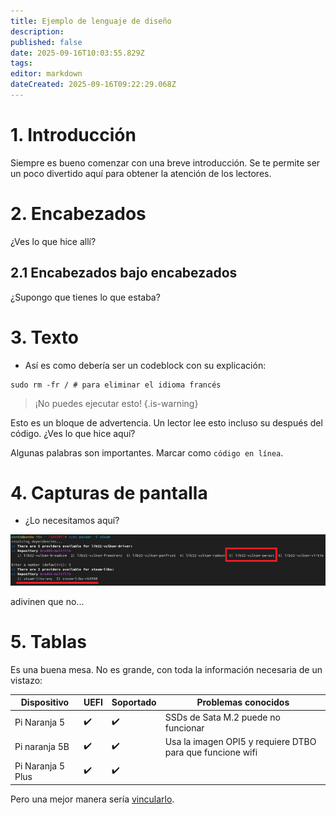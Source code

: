 ```yaml
---
title: Ejemplo de lenguaje de diseño
description:
published: false
date: 2025-09-16T10:03:55.829Z
tags:
editor: markdown
dateCreated: 2025-09-16T09:22:29.068Z
---
```


# 1. Introducción

Siempre es bueno comenzar con una breve introducción. Se te permite ser un poco divertido aquí para obtener la atención de los lectores.

# 2. Encabezados

¿Ves lo que hice allí?

## 2.1 Encabezados bajo encabezados

¿Supongo que tienes lo que estaba?

# 3. Texto

- Así es como debería ser un codeblock con su explicación:

```
sudo rm -fr / # para eliminar el idioma francés
```

> ¡No puedes ejecutar esto!
> {.is-warning}

Esto es un bloque de advertencia. Un lector lee esto incluso su después del código. ¿Ves lo que hice aquí?

Algunas palabras son importantes. Marcar como `código en línea`.

# 4. Capturas de pantalla

- ¿Lo necesitamos aquí?

![steam\\_libs\\_selection.png](/steam_libs_selection.png)

adivinen que no...

# 5. Tablas

Es una buena mesa. No es grande, con toda la información necesaria de un vistazo:

| Dispositivo       | UEFI | Soportado | Problemas conocidos                                       |
| ----------------- | ---- | --------- | --------------------------------------------------------- |
| Pi Naranja 5      | ✔️   | ✔️        | SSDs de Sata M.2 puede no funcionar       |
| Pi naranja 5B     | ✔️   | ✔️        | Usa la imagen OPI5 y requiere DTBO para que funcione wifi |
| Pi Naranja 5 Plus | ✔️   | ✔️        |                                                           |

Pero una mejor manera sería [vincularlo](/en/orangepi-5).
